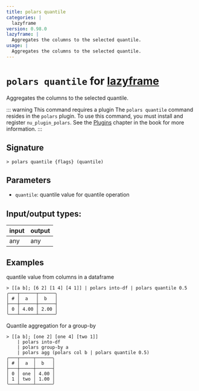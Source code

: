```yaml
---
title: polars quantile
categories: |
  lazyframe
version: 0.98.0
lazyframe: |
  Aggregates the columns to the selected quantile.
usage: |
  Aggregates the columns to the selected quantile.
---
```

<!-- This file is automatically generated. Please edit the command in https://github.com/nushell/nushell instead. -->

# `polars quantile` for [lazyframe](/commands/categories/lazyframe.md)

<div class='command-title'>Aggregates the columns to the selected quantile.</div>

::: warning This command requires a plugin
The `polars quantile` command resides in the `polars` plugin.
To use this command, you must install and register `nu_plugin_polars`.
See the [Plugins](/book/plugins.html) chapter in the book for more information.
:::

## Signature

```> polars quantile {flags} (quantile)```

## Parameters

 -  `quantile`: quantile value for quantile operation


## Input/output types:

| input | output |
| ----- | ------ |
| any   | any    |

## Examples

quantile value from columns in a dataframe
```nu
> [[a b]; [6 2] [1 4] [4 1]] | polars into-df | polars quantile 0.5
╭───┬──────┬──────╮
│ # │  a   │  b   │
├───┼──────┼──────┤
│ 0 │ 4.00 │ 2.00 │
╰───┴──────┴──────╯

```

Quantile aggregation for a group-by
```nu
> [[a b]; [one 2] [one 4] [two 1]]
    | polars into-df
    | polars group-by a
    | polars agg (polars col b | polars quantile 0.5)
╭───┬─────┬──────╮
│ # │  a  │  b   │
├───┼─────┼──────┤
│ 0 │ one │ 4.00 │
│ 1 │ two │ 1.00 │
╰───┴─────┴──────╯

```
